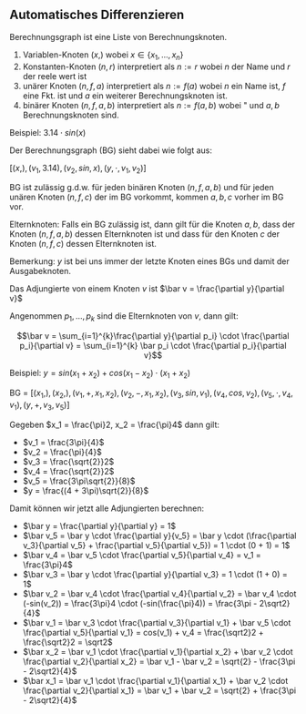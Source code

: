 ## Automatisches Differenzieren

Berechnungsgraph ist eine Liste von Berechnungsknoten.

1. Variablen-Knoten $(x,)$ wobei $x \in \{x_1, ..., x_n\}$
2. Konstanten-Knoten $(n,r)$ interpretiert als $n := r$ wobei $n$ der Name und $r$ der reele wert ist
3. unärer Knoten $(n, f, a)$ interpretiert als $n := f(a)$ wobei $n$ ein Name ist, $f$ eine Fkt. ist und $a$ ein weiterer Berechnungsknoten ist.
4. binärer Knoten $(n, f, a, b)$ interpretiert als $n := f(a, b)$ wobei " und $a, b$ Berechnungsknoten sind.

Beispiel: $3.14 \cdot sin(x)$

Der Berechnungsgraph (BG) sieht dabei wie folgt aus:

$[(x,), (v_1, 3.14), (v_2, sin, x), (y, \cdot, v_1, v_2)]$

BG ist zulässig g.d.w. für jeden binären Knoten  $(n, f, a, b)$ und für jeden unären Knoten $(n, f, c)$ der im BG vorkommt, kommen $a, b, c$ vorher im BG vor.

Elternknoten: Falls ein BG zulässig ist, dann gilt für die Knoten $a, b$, dass der Knoten $(n, f, a, b)$ dessen Elternknoten ist und dass für den Knoten $c$ der Knoten $(n, f, c)$ dessen Elternknoten ist.

Bemerkung: $y$ ist bei uns immer der letzte Knoten eines BGs und damit der Ausgabeknoten.

Das Adjungierte von einem Knoten $v$ ist $\bar v = \frac{\partial y}{\partial v}$

Angenommen $p_1, ..., p_k$ sind die Elternknoten von $v$, dann gilt:

$$\bar v = \sum_{i=1}^{k}\frac{\partial y}{\partial p_i} \cdot \frac{\partial p_i}{\partial v} = \sum_{i=1}^{k} \bar p_i \cdot \frac{\partial p_i}{\partial v}$$

Beispiel: $y = sin(x_1 + x_2) + cos(x_1 - x_2) \cdot (x_1 + x_2)$

BG = $[(x_1,), (x_2,), (v_1, +, x_1, x_2), (v_2, -, x_1, x_2), (v_3, sin, v_1), (v_4, cos, v_2), (v_5, \cdot, v_4, v_1), (y, +, v_3, v_5)]$

Gegeben $x_1 = \frac{\pi}2, x_2 = \frac{\pi}4$ dann gilt:
- $v_1 = \frac{3\pi}{4}$
- $v_2 = \frac{\pi}{4}$
- $v_3 = \frac{\sqrt{2}}2$
- $v_4 = \frac{\sqrt{2}}2$
- $v_5 = \frac{3\pi\sqrt{2}}{8}$
- $y = \frac{(4 + 3\pi)\sqrt{2}}{8}$

Damit können wir jetzt alle Adjungierten berechnen:

- $\bar y = \frac{\partial y}{\partial y} = 1$
- $\bar v_5 = \bar y \cdot \frac{\partial y}{v_5} = \bar y \cdot (\frac{\partial v_3}{\partial v_5} + \frac{\partial v_5}{\partial v_5}) = 1 \cdot (0 + 1) = 1$
- $\bar v_4 = \bar v_5 \cdot \frac{\partial v_5}{\partial v_4} = v_1 = \frac{3\pi}4$
- $\bar v_3 = \bar y \cdot \frac{\partial y}{\partial v_3} = 1 \cdot (1 + 0) = 1$
- $\bar v_2 = \bar v_4 \cdot \frac{\partial v_4}{\partial v_2} = \bar v_4 \cdot (-sin(v_2)) = \frac{3\pi}4 \cdot (-sin(\frac{\pi}4)) = \frac{3\pi - 2\sqrt2}{4}$
- $\bar v_1 = \bar v_3 \cdot \frac{\partial v_3}{\partial v_1} + \bar v_5 \cdot \frac{\partial v_5}{\partial v_1} = cos(v_1) + v_4 = \frac{\sqrt2}2 + \frac{\sqrt2}2 = \sqrt2$
- $\bar x_2 = \bar v_1 \cdot \frac{\partial v_1}{\partial x_2} + \bar v_2 \cdot \frac{\partial v_2}{\partial x_2} = \bar v_1 - \bar v_2 = \sqrt{2} - \frac{3\pi - 2\sqrt2}{4}$
- $\bar x_1 = \bar v_1 \cdot \frac{\partial v_1}{\partial x_1} + \bar v_2 \cdot \frac{\partial v_2}{\partial x_1} = \bar v_1 + \bar v_2 = \sqrt{2} + \frac{3\pi - 2\sqrt2}{4}$
